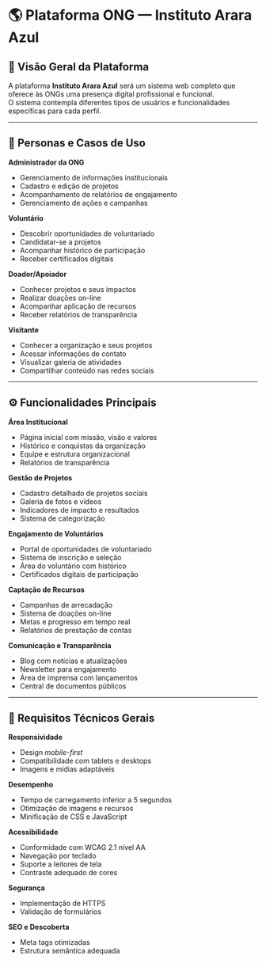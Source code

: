 # 🌎 Plataforma ONG — Instituto Arara Azul

## 🦜 Visão Geral da Plataforma

A plataforma **Instituto Arara Azul** será um sistema web completo que oferece às ONGs uma presença digital profissional e funcional.  
O sistema contempla diferentes tipos de usuários e funcionalidades específicas para cada perfil.

---

## 👥 Personas e Casos de Uso

**Administrador da ONG**  
- Gerenciamento de informações institucionais  
- Cadastro e edição de projetos  
- Acompanhamento de relatórios de engajamento  
- Gerenciamento de ações e campanhas  

**Voluntário**  
- Descobrir oportunidades de voluntariado  
- Candidatar-se a projetos  
- Acompanhar histórico de participação  
- Receber certificados digitais  

**Doador/Apoiador**  
- Conhecer projetos e seus impactos  
- Realizar doações on-line  
- Acompanhar aplicação de recursos  
- Receber relatórios de transparência  

**Visitante**  
- Conhecer a organização e seus projetos  
- Acessar informações de contato  
- Visualizar galeria de atividades  
- Compartilhar conteúdo nas redes sociais  

---

## ⚙️ Funcionalidades Principais

**Área Institucional**  
- Página inicial com missão, visão e valores  
- Histórico e conquistas da organização  
- Equipe e estrutura organizacional  
- Relatórios de transparência  

**Gestão de Projetos**  
- Cadastro detalhado de projetos sociais  
- Galeria de fotos e vídeos  
- Indicadores de impacto e resultados  
- Sistema de categorização  

**Engajamento de Voluntários**  
- Portal de oportunidades de voluntariado  
- Sistema de inscrição e seleção  
- Área do voluntário com histórico  
- Certificados digitais de participação  

**Captação de Recursos**  
- Campanhas de arrecadação  
- Sistema de doações on-line  
- Metas e progresso em tempo real  
- Relatórios de prestação de contas  

**Comunicação e Transparência**  
- Blog com notícias e atualizações  
- Newsletter para engajamento  
- Área de imprensa com lançamentos  
- Central de documentos públicos  

---

## 🧩 Requisitos Técnicos Gerais

**Responsividade**  
- Design *mobile-first*  
- Compatibilidade com tablets e desktops  
- Imagens e mídias adaptáveis  

**Desempenho**  
- Tempo de carregamento inferior a 5 segundos  
- Otimização de imagens e recursos  
- Minificação de CSS e JavaScript  

**Acessibilidade**  
- Conformidade com WCAG 2.1 nível AA  
- Navegação por teclado  
- Suporte a leitores de tela  
- Contraste adequado de cores  

**Segurança**  
- Implementação de HTTPS  
- Validação de formulários  

**SEO e Descoberta**  
- Meta tags otimizadas  
- Estrutura semântica adequada
  
